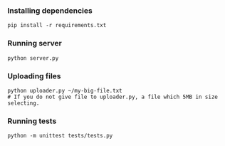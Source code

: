 ### Installing dependencies

```
pip install -r requirements.txt
```

### Running server

```
python server.py
```

### Uploading files

```
python uploader.py ~/my-big-file.txt
# If you do not give file to uploader.py, a file which 5MB in size selecting. 
```

### Running tests

```
python -m unittest tests/tests.py 
```
